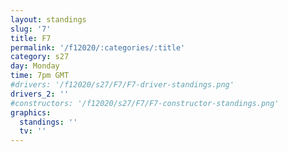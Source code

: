 ```yaml
---
layout: standings
slug: '7'
title: F7
permalink: '/f12020/:categories/:title'
category: s27
day: Monday
time: 7pm GMT
#drivers: '/f12020/s27/F7/F7-driver-standings.png'
drivers_2: ''
#constructors: '/f12020/s27/F7/F7-constructor-standings.png'
graphics:
  standings: ''
  tv: ''
---
```


